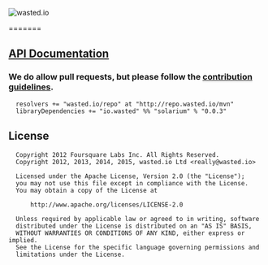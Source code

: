 ![wasted.io](http://wasted.io/images/soon/wasted.png)

=======

## [API Documentation](https://wasted.github.io/solarium/latest/api/#io.wasted.solarium)

### We do allow pull requests, but please follow the [contribution guidelines](https://github.com/wasted/solarium/blob/master/CONTRIBUTING.md).


```
  resolvers += "wasted.io/repo" at "http://repo.wasted.io/mvn"
  libraryDependencies += "io.wasted" %% "solarium" % "0.0.3"
```

## License

```
  Copyright 2012 Foursquare Labs Inc. All Rights Reserved.
  Copyright 2012, 2013, 2014, 2015, wasted.io Ltd <really@wasted.io>
  
  Licensed under the Apache License, Version 2.0 (the "License");
  you may not use this file except in compliance with the License.
  You may obtain a copy of the License at

      http://www.apache.org/licenses/LICENSE-2.0

  Unless required by applicable law or agreed to in writing, software
  distributed under the License is distributed on an "AS IS" BASIS,
  WITHOUT WARRANTIES OR CONDITIONS OF ANY KIND, either express or implied.
  See the License for the specific language governing permissions and
  limitations under the License.
```
